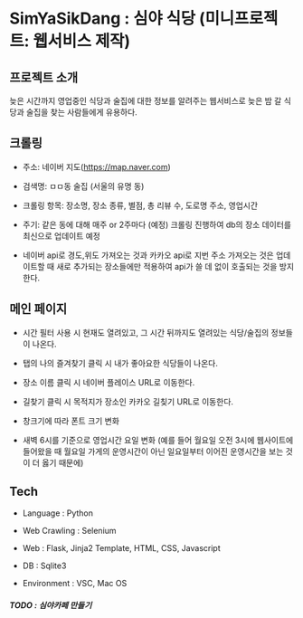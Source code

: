 # SimYaSikDang : 심야 식당 (미니프로젝트: 웹서비스 제작)

## 프로젝트 소개
늦은 시간까지 영업중인 식당과 술집에 대한 정보를 알려주는 웹서비스로 늦은 밤 갈 식당과 술집을 찾는 사람들에게 유용하다.   

## 크롤링
* 주소: 네이버 지도(https://map.naver.com)
- 검색명: ㅁㅁ동 술집 (서울의 유명 동)
* 크롤링 항목: 장소명, 장소 종류, 별점, 총 리뷰 수, 도로명 주소, 영업시간
- 주기: 같은 동에 대해 매주 or 2주마다 (예정) 크롤링 진행하여 db의 장소 데이터를 최신으로 업데이트 예정
* 네이버 api로 경도,위도 가져오는 것과 카카오 api로 지번 주소 가져오는 것은 업데이트할 때 새로 추가되는 장소들에만 적용하여 api가 쓸 데 없이 호출되는 것을 방지한다.

## 메인 페이지
- 시간 필터 사용 시 현재도 열려있고, 그 시간 뒤까지도 열려있는 식당/술집의 정보들이 나온다.
* 탭의 나의 즐겨찾기 클릭 시 내가 좋아요한 식당들이 나온다.
- 장소 이름 클릭 시 네이버 플레이스 URL로 이동한다.
* 길찾기 클릭 시 목적지가 장소인 카카오 길칮기 URL로 이동한다.
- 창크기에 따라 폰트 크기 변화
* 새벽 6시를 기준으로 영업시간 요일 변화 (예를 들어 월요일 오전 3시에 웹사이트에 들어왔을 때 월요일 가게의 운영시간이 아닌 일요일부터 이어진 운영시간을 보는 것이 더 옳기 때문에)

## Tech
- Language : Python
* Web Crawling : Selenium
- Web : Flask, Jinja2 Template, HTML, CSS, Javascript
* DB : Sqlite3
- Environment : VSC, Mac OS

##### TODO : 심야카페 만들기